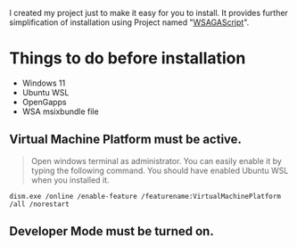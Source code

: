 I created my project just to make it easy for you to install. It provides further simplification of installation using Project named "[WSAGAScript](https://github.com/ADeltaX/WSAGAScript)".
# Things to do before installation

- Windows 11
- Ubuntu WSL
- OpenGapps
- WSA msixbundle file

## **Virtual Machine Platform must be active.**
> Open windows terminal as administrator. You can easily enable it by typing the following command. You should have enabled Ubuntu WSL when you installed it.
```
dism.exe /online /enable-feature /featurename:VirtualMachinePlatform /all /norestart
```

## Developer Mode must be turned on.

